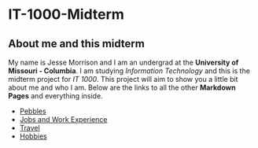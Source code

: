 # IT-1000-Midterm
## About me and this midterm
My name is Jesse Morrison and I am an undergrad at the **University of Missouri - Columbia**. I am studying *Information Technology* and this is the midterm project for *IT 1000*. This project will aim to show you a little bit about me and who I am. Below are the links to all the other **Markdown Pages** and everything inside.
* [Pebbles](Pebbles.md)
* [Jobs and Work Experience](https://github.com/JesseMorrison12/IT-1000-Midterm/blob/main/Jobs%20and%20Work%20experience.md)
* [Travel](https://github.com/JesseMorrison12/IT-1000-Midterm/blob/main/Travel.md)
* [Hobbies](https://github.com/JesseMorrison12/IT-1000-Midterm/blob/main/Hobbies.md)
